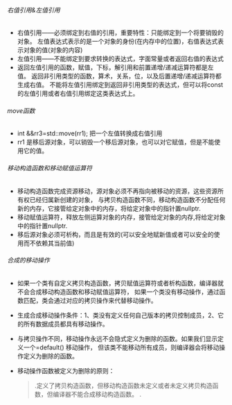 ###### 右值引用&左值引用
* 右值引用——必须绑定到右值的引用，重要特性：只能绑定到一个将要销毁的对象。
  左值表达式表示的是一个对象的身份(在内存中的位置)，右值表达式表示对象的值(对象的内容)
* 左值引用——不能绑定到要求转换的表达式，字面常量或者返回右值的表达式
* 返回左值引用的函数，赋值，下标，解引用和前置递增/递减运算符都是左值。
  返回非引用类型的函数，算术，关系，位，以及后置递增/递减运算符都生成右值。
  不能将左值引用绑定到返回非引用类型的表达式，但可以将const的左值引用或者右值引用绑定这类表达式上。

###### move函数
* int &&rr3=std::move(rr1); 把一个左值转换成右值引用
* rr1 是移后源对象，可以销毁一个移后源对象，也可以对它赋值，但是不能使用它的值。

###### 移动构造函数和移动赋值运算符
* 移动构造函数完成资源移动，源对象必须不再指向被移动的资源，这些资源所有权已经归属新创建的对象，
  与拷贝构造函数不同，移动构造函数不分配任何新的内存，它接管给定对象中的内存，将给定对象中的指针置nullptr.
* 移动赋值运算符，释放左侧运算对象的内存，接管给定对象的内存,将给定对象中的指针置nullptr.
* 移后源对象必须可析构，而且是有效的(可以安全地赋新值或者可以安全的使用而不依赖其当前值)

###### 合成的移动操作
* 如果一个类有自定义拷贝构造函数，拷贝赋值运算符或者析构函数，编译器就不会合成移动构造函数和移动赋值运算符，
  如果一个类没有移动操作，通过函数匹配，类会通过对应的拷贝操作来代替移动操作。
* 生成合成移动操作条件：1、类没有定义任何自己版本的拷贝控制成员，2、它的所有数据成员都具有移动操作。
* 与拷贝操作不同，移动操作永远不会隐式定义为删除的函数。如果我们显示定义一个=default() 移动操作，
  但该类不能移动所有成员，则编译器会将移动操作定义为删除的函数。
* 移动操作函数被定义为删除的原则：

  >.定义了拷贝构造函数，但移动构造函数未定义或者未定义拷贝构造函数，但编译器不能合成移动构造函数。
  >.
